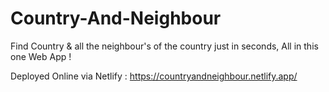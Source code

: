 # Country-And-Neighbour
Find Country &amp; all the neighbour's of the country just in seconds, All in this one Web App !

Deployed Online via Netlify : https://countryandneighbour.netlify.app/
